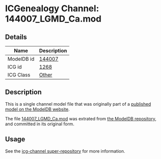 # ICGenealogy Channel: 144007\_LGMD\_Ca.mod

## Details

Name | Description
---- | -----------
ModelDB id | [144007](http://senselab.med.yale.edu/ModelDB/ShowModel.cshtml?model=144007)
ICG id | [1268](http://icg.neurotheory.ox.ac.uk/channels/other/1268)
ICG Class | [Other](http://icg.neurotheory.ox.ac.uk/channels/other)

## Description

This is a single channel model file that was originally part of a [published model on the ModelDB website](http://senselab.med.yale.edu/mModelDB/ShowModel.cshtml?model=144007).

The file [144007\_LGMD\_Ca.mod](144007_LGMD_Ca.mod) was extrated from [the ModelDB repository](http://senselab.med.yale.edu/ModelDB/ShowModel.cshtml?model=144007), and committed in its original form.

## Usage

See the [icg-channel super-repository](https://github.com/icgenealogy/icg-channels) for more information.